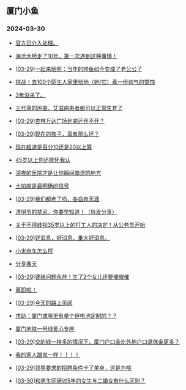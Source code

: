 ## 厦门小鱼 
### 2024-03-30

+ [官方已介入处理。](http://bbs.xmfish.com/read-htm-tid-18167575.html)

+ [海沧大桥走了10年，第一次遇到这种事情！](http://bbs.xmfish.com/read-htm-tid-18167666.html)

+ [[03-29]一起来晒照：当年的帅鱼如今变成了老公公了](http://bbs.xmfish.com/read-htm-tid-18167582.html)

+ [挑战！去100个陌生人家里给他（她/它）煮一份帅气的馄饨](http://bbs.xmfish.com/read-htm-tid-18167568.html)

+ [3年没来了。](http://bbs.xmfish.com/read-htm-tid-18167608.html)

+ [三代真的厉害，艾滋病患者都可以正常生育了](http://bbs.xmfish.com/read-htm-tid-18167641.html)

+ [[03-29]杏林万达广场到底还开不开？](http://bbs.xmfish.com/read-htm-tid-18167757.html)

+ [[03-29]现在的孩子，真有那么坏？](http://bbs.xmfish.com/read-htm-tid-18167867.html)

+ [现在超速是百分10还是20以上算](http://bbs.xmfish.com/read-htm-tid-18167596.html)

+ [45岁以上你还能怀我认](http://bbs.xmfish.com/read-htm-tid-18167747.html)

+ [深夜的医院才是让你瞬间崩溃的地方](http://bbs.xmfish.com/read-htm-tid-18167587.html)

+ [土拍就是最明确的信号](http://bbs.xmfish.com/read-htm-tid-18167821.html)

+ [[03-29]我们都老了吗，各自奔天涯](http://bbs.xmfish.com/read-htm-tid-18167588.html)

+ [清明节的禁忌，你要早知道！（转发分享）](http://bbs.xmfish.com/read-htm-tid-18167600.html)

+ [关于不得歧视35岁以上的打工人的决定！从公务员开始](http://bbs.xmfish.com/read-htm-tid-18167613.html)

+ [[03-29]好消息，好消息，重大好消息。](http://bbs.xmfish.com/read-htm-tid-18167966.html)

+ [小米电车怎么样](http://bbs.xmfish.com/read-htm-tid-18167897.html)

+ [分享春天](http://bbs.xmfish.com/read-htm-tid-18167673.html)

+ [[03-29]婆媳问题永存！生了2个女儿还要催催催](http://bbs.xmfish.com/read-htm-tid-18167857.html)

+ [离职啦！](http://bbs.xmfish.com/read-htm-tid-18168043.html)

+ [[03-29]今天的路上见闻](http://bbs.xmfish.com/read-htm-tid-18168023.html)

+ [求助：厦门或哪里有单个锂电池定制的？
?](http://bbs.xmfish.com/read-htm-tid-18167738.html)

+ [厦门地铁一号线爱心专座](http://bbs.xmfish.com/read-htm-tid-18167771.html)

+ [[03-29]交的钱一样多的情况下，厦门户口会比外地户口退休金更多？](http://bbs.xmfish.com/read-htm-tid-18167959.html)

+ [我的家人跟鬼一样！！！！](http://bbs.xmfish.com/read-htm-tid-18168059.html)

+ [[03-29]领导要求的招聘条件卡了单身，这是为啥](http://bbs.xmfish.com/read-htm-tid-18167847.html)

+ [[03-30]和男生同居过5年的女生与二婚女有什么区别？](http://bbs.xmfish.com/read-htm-tid-18168135.html)

